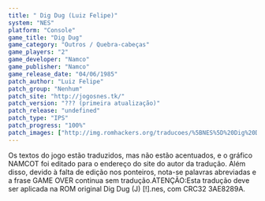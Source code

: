 ```yaml
---
title: " Dig Dug (Luiz Felipe)"
system: "NES"
platform: "Console"
game_title: "Dig Dug"
game_category: "Outros / Quebra-cabeças"
game_players: "2"
game_developer: "Namco"
game_publisher: "Namco"
game_release_date: "04/06/1985"
patch_author: "Luiz Felipe"
patch_group: "Nenhum"
patch_site: "http://jogosnes.tk/"
patch_version: "??? (primeira atualização)"
patch_release: "undefined"
patch_type: "IPS"
patch_progress: "100%"
patch_images: ["http://img.romhackers.org/traducoes/%5BNES%5D%20Dig%20Dug%20-%20Luiz%20Felipe%20-%2001.png","http://img.romhackers.org/traducoes/%5BNES%5D%20Dig%20Dug%20-%20Luiz%20Felipe%20-%2002.png","http://img.romhackers.org/traducoes/%5BNES%5D%20Dig%20Dug%20-%20Luiz%20Felipe%20-%2003.png"]
---
```

Os textos do jogo estão traduzidos, mas não estão acentuados, e o gráfico NAMCOT foi editado para o endereço do site do autor da tradução. Além disso, devido à falta de edição nos ponteiros, nota-se palavras abreviadas e a frase GAME OVER continua sem tradução.ATENÇÃO:Esta tradução deve ser aplicada na ROM original Dig Dug (J) [!].nes, com CRC32 3AE8289A.